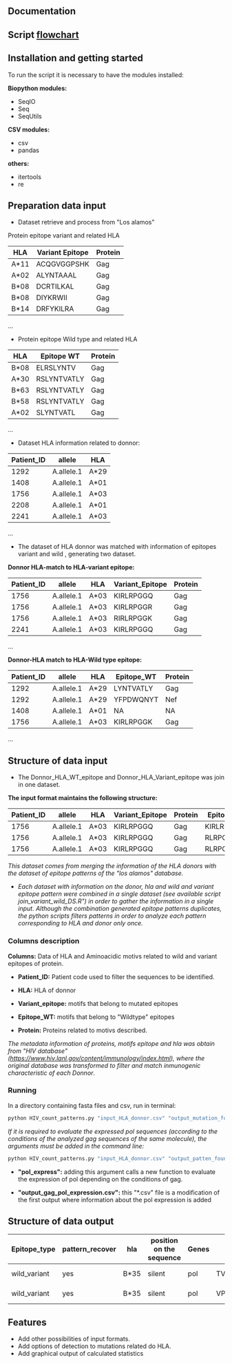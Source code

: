 
## Documentation

## Script [flowchart](https://github.com/Fernando-GMzr/HIV_mutations/blob/master/fluxogram.png)

## Installation and getting started

To run the script it is necessary to have the modules installed:

**Biopython modules:**

- SeqIO
- Seq
- SeqUtils

**CSV modules:**

- csv
- pandas

**others:**

- itertools
- re

## Preparation data input

* Dataset retrieve and process from "Los alamos"

 Protein epitope variant and related HLA

| HLA   | Variant Epitope | Protein |
|-------|-----------------|---------|
| A*11  | ACQGVGGPSHK     | Gag     |
| A*02  | ALYNTAAAL       | Gag     |
| B*08  | DCRTILKAL       | Gag     |
| B*08  | DIYKRWII        | Gag     |
| B*14  | DRFYKILRA       | Gag     |
...


* Protein epitope Wild type and related HLA

| HLA   | Epitope WT  | Protein |
|-------|-------------|---------|
| B*08  | ELRSLYNTV   | Gag     |
| A*30  | RSLYNTVATLY | Gag     |
| B*63  | RSLYNTVATLY | Gag     |
| B*58  | RSLYNTVATLY | Gag     |
| A*02  | SLYNTVATL   | Gag     |
...

* Dataset HLA information related to donnor:

| Patient_ID | allele     | HLA  |
|------------|------------|------|
| 1292       | A.allele.1 | A*29 |
| 1408       | A.allele.1 | A*01 |
| 1756       | A.allele.1 | A*03 |
| 2208       | A.allele.1 | A*01 |
| 2241       | A.allele.1 | A*03 |
...

* The dataset of HLA donnor was matched  with information of epitopes variant and wild , generating two dataset.

**Donnor HLA-match to HLA-variant epitope:**

| Patient_ID | allele     | HLA  | Variant_Epitope | Protein |
|------------|------------|------|-----------------|---------|
| 1756       | A.allele.1 | A*03 | KIRLRPGGQ       | Gag     |
| 1756       | A.allele.1 | A*03 | KIRLRPGGR       | Gag     |
| 1756       | A.allele.1 | A*03 | RIRLRPGGK       | Gag     |
| 2241       | A.allele.1 | A*03 | KIRLRPGGQ       | Gag     |
...

**Donnor-HLA match to HLA-Wild type epitope:**

| Patient_ID | allele     | HLA  | Epitope_WT | Protein |
|------------|------------|------|------------|---------|
| 1292       | A.allele.1 | A*29 | LYNTVATLY  | Gag     |
| 1292       | A.allele.1 | A*29 | YFPDWQNYT  | Nef     |
| 1408       | A.allele.1 | A*01 | NA         | NA      |
| 1756       | A.allele.1 | A*03 | KIRLRPGGK  | Gag     |
...


## Structure of data input

* The Donnor_HLA_WT_epitope and Donnor_HLA_Variant_epitope was join in one dataset.

**The input format maintains the following structure:**

| Patient_ID | allele     | HLA  | Variant_Epitope | Protein | Epitope_WT |
|------------|------------|------|-----------------|---------|------------|
| 1756       | A.allele.1 | A*03 | KIRLRPGGQ       | Gag     | KIRLRPGGK  |
| 1756       | A.allele.1 | A*03 | KIRLRPGGQ       | Gag     | RLRPGGKKK  |
| 1756       | A.allele.1 | A*03 | KIRLRPGGQ       | Gag     | RLRPGGKKKY |

*This dataset comes from merging the information of the HLA donors with the dataset of epitope patterns of the "los alamos" database.*

*  *Each dataset with information on the donor, hla and wild and variant epitope pattern were combined in a single dataset (see available script join_variant_wild_DS.R") in order to gather the information in a single input. Although the combination generated epitope patterns duplicates, the python scripts filters patterns in order to analyze each pattern corresponding to HLA and donor only once.*

### Columns description


**Columns:** Data of HLA and Aminoacidic motivs related to wild and variant epitopes of protein.


* **Patient_ID:** Patient code used to filter the sequences to be identified.

* **HLA:** HLA  of donnor

* **Variant_epitope:** motifs that belong to mutated epitopes

* **Epitope_WT:** motifs that belong to "Wildtype" epitopes

* **Protein:** Proteins related to motivs described.

*The metadata information of proteins, motifs epitope and hla was obtain from "HIV database" (https://www.hiv.lanl.gov/content/immunology/index.html), where the original database was transformed to filter and match inmunogenic characteristic of each Donnor*.



### Running

In a directory containing fasta files and csv, run in terminal:

``` python 
python HIV_count_patterns.py "input_HLA_donnor.csv" "output_mutation_found.csv" 
```
*If it is required to evaluate the expressed pol sequences (according to the conditions of the analyzed gag sequences of the same molecule), the arguments must be added in the command line:*

``` python 
python HIV_count_patterns.py "input_HLA_donnor.csv" "output_patten_found.csv" "pol_express"  "output_gag_pol_expression.csv"
```
* **"pol_express":** adding this argument calls a new function to evaluate the expression of pol depending on the conditions of gag.


* **"output_gag_pol_expression.csv":** this "*.csv" file is a modification of the first output where information about the pol expression is added

## Structure of data output

| Epitope_type | pattern_recover | hla  | position on the sequence | Genes | pattern    | sequences    | position | origin | Donor id |
|--------------|-----------------|------|--------------------------|-------|------------|--------------|----------|--------|----------|
| wild_variant | yes             | B*35 | silent                   | pol   | TVLDVGDAY  | 1292-17-N-23 | 262.0    | N      | 1292     |
| wild_variant | yes             | B*35 | silent                   | pol   | VPLDEDFRKY | 1292-17-N-23 | 273.0    | N      | 1292     |


## Features


* Add other possibilities of input formats.
* Add options of detection to mutations related do HLA.
* Add graphical output of calculated statistics

